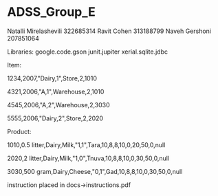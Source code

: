 # ADSS_Group_E
Natalli Mirelashevili 322685314
Ravit Cohen 313188799
Naveh Gershoni 207851064

Libraries:
google.code.gson
junit.jupiter
xerial.sqlite.jdbc

Item:

1234,2007,"Dairy,1",Store,2,1010

4321,2006,"A,1",Warehouse,2,1010

4545,2006,"A,2",Warehouse,2,3030

5555,2006,"Dairy,2",Store,2,2020


Product:

1010,0.5 litter,Dairy,Milk,"1,1",Tara,10,8,8,10,0,20,50,0,null

2020,2 litter,Dairy,Milk,"1,0",Tnuva,10,8,8,10,0,30,50,0,null

3030,500 gram,Dairy,Cheese,"0,1",Gad,10,8,8,10,0,30,50,0,null

instruction placed in docs->instructions.pdf